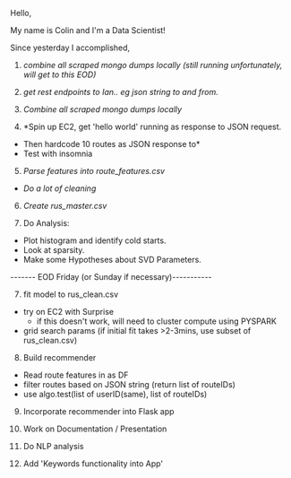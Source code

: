 Hello,

My name is Colin and I'm a Data Scientist!

Since yesterday I accomplished,

1. *combine all scraped mongo dumps locally (still running unfortunately, will get to this EOD)*

2. *get rest endpoints to Ian.. eg json string to and from.*

3. *Combine all scraped mongo dumps locally*

4. *Spin up EC2, get 'hello world' running as response to JSON request.
  - Then hardcode 10 routes as JSON response to*
  - Test with insomnia

5. *Parse features into route_features.csv*
  - *Do a lot of cleaning*

6. *Create rus_master.csv*

7. Do Analysis:
  - Plot histogram and identify cold starts.
  - Look at sparsity.
  - Make some Hypotheses about SVD Parameters.

------- EOD Friday (or Sunday if necessary)-----------



7. fit model to rus_clean.csv
  - try on EC2 with Surprise
    - if this doesn't work, will need to cluster compute using PYSPARK
  - grid search params (if initial fit takes >2-3mins, use subset of rus_clean.csv)

8. Build recommender
  - Read route features in as DF
  - filter routes based on JSON string (return list of routeIDs)
  - use algo.test(list of userID(same), list of routeIDs)

9. Incorporate recommender into Flask app

10. Work on Documentation / Presentation

11. Do NLP analysis

12. Add 'Keywords functionality into App'
